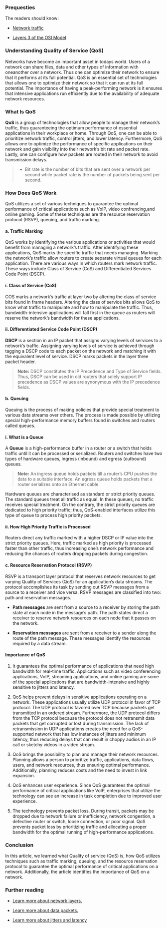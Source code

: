 ### Prequesties

The readers should know:

- [Network traffic](https://www.fortinet.com/resources/cyberglossary/network-traffic)

- [Layers 3 of the OSI Model](https://www.infoblox.com/glossary/layer-3-of-the-osi-model-network-layer/)

### Understanding Quality of Service (QoS)

Networks have become an important asset in todays world. Users of a network can share files, data and other types of information with oneanother over a network. Thus one can optimize their network to ensure that it performs at its full potential. QoS is an essential set of technologies that allows one to optimize their network so that it can run at its full potential. The importance of having a peak-performing network is it ensures that intensive applications run efficiently due to the availability of adequate network resources.

### What Is QoS 

**QoS** is a group of technologies that allow people to manage their network’s traffic, thus guaranteeing the optimum performance of essential applications in their workplace or home. Through QoS, one can be able to prioritize network traffic, control jitters, and lower latency. Furthermore, QoS allows one to optimize the performance of specific applications on their network and gain visibility into their network’s bit rate and packet rate. Lastly, one can configure how packets are routed in their network to avoid transmission delays.
>- Bit rate is the number of bits that are sent over a network per second while packet rate is the number of packets being sent per second. 

### How Does QoS Work

QoS utilizes a set of various techniques to guarantee the optimal performance of critical applications such as VoIP, video confrencing,and online gaming. Some of these techniques are the resource reservation protocol (RSVP), queuing, and traffic marking.  

#### **a.	Traffic Marking**
QoS works by identifying the various applications or activities that would benefit from managing a network’s traffic. After identifying these applications, QoS marks the specific traffic that needs managing. Marking the network’s traffic allow routers to create separate virtual queues for each application. There are various ways in which routers mark network traffic. These ways include Class of Service (CoS) and Differentiated Services Code Point (DSCP). 

#### i.	Class of Service (CoS)


COS marks a network’s traffic at layer two by altering the class of service bits found in frame headers. Altering the class of service bits allows QoS to know what traffic to manipulate and how to manipulate the traffic. Thus, bandwidth-intensive applications will fall first in the queue as routers will reserve the network’s bandwidth for these applications.

#### ii.	Differentiated Service Code Point (DSCP)	 

**DSCP** is a section in an IP packet that assigns varying levels of services to a network’s traffic. Assigning varying levels of service is achieved through tagging a DSCP code to each packet on the network and matching it with the equivalent level of service. DSCP marks packets in the layer three packet header.

>**Note:** DSCP constitutes the IP Precedence and Type of Service fields. Thus, DSCP can be used in old routers that solely support IP precedence as DSCP values are synonymous with the IP precedence fields.

#### **b.	Queuing**

Queuing is the process of making policies that provide special treatment to various data streams over others. The process is made possible by utilizing special high-performance memory buffers found in switches and routers called queues. 

#### i.	What is a Queue


A **Queue** is a high-performance buffer in a router or a switch that holds traffic until it can be processed or serialized. Routers and switches have two types of hardware queues, ingress (inbound) and egress (outbound) queues.

>**Note:** An ingress queue holds packets till a router’s CPU pushes the data to a suitable interface. An egress queue holds packets that a router serializes onto an Ethernet cable.


Hardware queues are characterised as standard or strict priority queues. The standard queues treat all traffic as equal. In these queues, no traffic receives special treatment. On the contrary, the strict priority queues are dedicated to high priority traffic; thus, QoS-enabled interfaces utilize this type of queue to process high priority packets.


#### ii.	How High Priority Traffic is Processed

Routers direct any traffic marked with a higher DSCP or IP value into the strict priority queues. Here, traffic marked as high priority is processed faster than other traffic, thus increasing one’s network performance and reducing the chances of routers dropping packets during congestion.

#### **c.	Resource Reservation Protocol (RSVP)**
RSVP is a transport layer protocol that reserves network resources to get varying Quality of Services (QoS) for an application’s data streams. The protocol accomplishes its task by sending out RSVP messages from a source to a receiver and vice versa. RSVP messages are classified into two: path and reservation messages.

- **Path messages** are sent from a source to a receiver by storing the path state at each node in the message’s path. The path states direct a receiver to reserve network resources on each node that it passes on the network.

- **Reservation messages** are sent from a receiver to a sender along the route of the path message. These messages identify the resources required by a data stream.

#### **Importance of QoS**

1.	It guarantees the optimal performance of applications that need high bandwidth for real-time traffic. Applications such as video conferencing applications, VoIP, streaming applications, and online gaming are some of the special applications that are bandwidth-intensive and highly sensitive to jitters and latency.

2.	QoS helps prevent delays in sensitive applications operating on a network. These applications usually utilize UDP protocol in favor of TCP protocol. The UDP protocol is favored over TCP because packets get transmitted in an ordered stream. 
Furthermore, the UDP protocol differs from the TCP protocol because the protocol does not retransmit data packets that get corrupted or lost during transmission. The lack of retransmission in UDP applications creates the need for a QoS-supported network that has low instances of jitters and minimum latency, thus reducing delays that can result in choppy audios in an IP call or sketchy videos in a video stream. 

3.	QoS brings the possibility to plan and manage their network resources. Planning allows a person to prioritize traffic, applications, data flows, users, and network resources, thus ensuring optimal performance. Additionally, planning reduces costs and the need to invest in link expansion.

4.	QoS enhances user experience. Since QoS guarantees the optimal performance of critical applications like VoIP, enterprises that utilize the technology can see an increase in task completion due to improved user experience.

5.	The technology prevents packet loss. During transit, packets may be dropped due to network failure or inefficiency, network congestion, a defective router or switch, loose connection, or poor signal. QoS prevents packet loss by prioritizing traffic and allocating a proper bandwidth for the optimal running of high-performance applications.

### Conclusion
 
In this article, we learned what Quality of service (QoS) is, how QoS utilizes techniques such as traffic marking, queuing, and the resource reservation protocol to guarantee the optimal performance of critical applications on a network. Additionally, the article identifies the importance of QoS on a network.

### Further reading
- [Learn more about network layers.](https://www.geeksforgeeks.org/layers-of-osi-model/)

- [Learn more about data packets.](https://www.techrepublic.com/article/exploring-the-anatomy-of-a-data-packet/) 

- [Learn more about jitters and latency](https://www.itprc.com/jitter-vs-latency/)